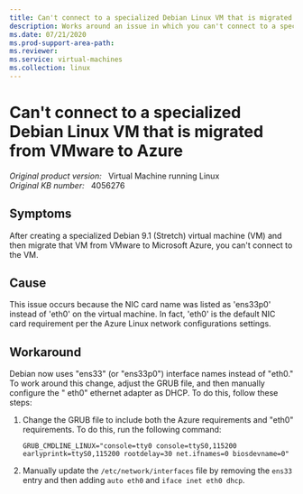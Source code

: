 ```yaml
---
title: Can't connect to a specialized Debian Linux VM that is migrated from VMware to Azure
description: Works around an issue in which you can't connect to a specialized Debian Linux virtual machine that is migrated from VMware to Azure.
ms.date: 07/21/2020
ms.prod-support-area-path: 
ms.reviewer: 
ms.service: virtual-machines
ms.collection: linux
---
```

# Can't connect to a specialized Debian Linux VM that is migrated from VMware to Azure

_Original product version:_ &nbsp; Virtual Machine running Linux  
_Original KB number:_ &nbsp; 4056276

## Symptoms

After creating a specialized Debian 9.1 (Stretch) virtual machine (VM) and then migrate that VM from VMware to Microsoft Azure, you can't connect to the VM. 

## Cause

This issue occurs because the NIC card name was listed as 'ens33p0' instead of 'eth0' on the virtual machine. In fact, 'eth0' is the default NIC card requirement per the Azure Linux network configurations settings.

## Workaround

Debian now uses "ens33" (or "ens33p0") interface names instead of "eth0." To work around this change, adjust the GRUB file, and then manually configure the " eth0" ethernet adapter as DHCP. To do this, follow these steps:  

1. Change the GRUB file to include both the Azure requirements and "eth0" requirements. To do this, run the following command:

    ```console
    GRUB_CMDLINE_LINUX="console=tty0 console=ttyS0,115200 earlyprintk=ttyS0,115200 rootdelay=30 net.ifnames=0 biosdevname=0"
    ```  

2. Manually update the `/etc/network/interfaces` file by removing the `ens33` entry and then adding `auto eth0` and `iface inet eth0 dhcp`.
